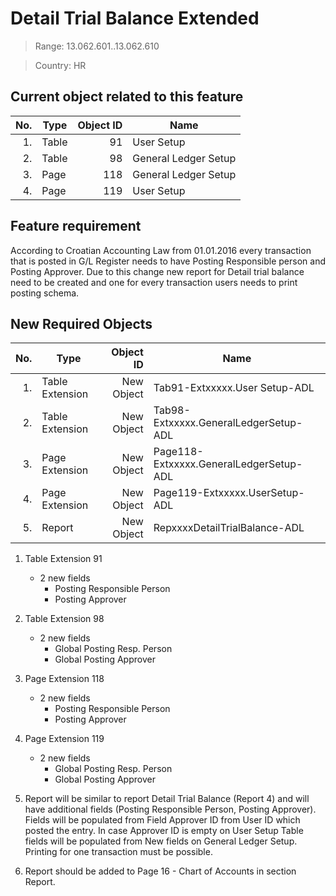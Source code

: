 # Detail Trial Balance Extended 

> Range: 13.062.601..13.062.610

> Country: HR

## Current object related to this feature

No.|Type|Object ID|Name
--:|----|-----------:|--------
1.|Table|91|User Setup
2.|Table|98|General Ledger Setup 
3.|Page|118|General Ledger Setup
4.|Page|119|User Setup

## Feature requirement

According to Croatian Accounting Law from 01.01.2016 every transaction that is posted in G/L Register needs to have Posting Responsible person and Posting Approver. Due to this change new report for Detail trial balance need to be created and one for every transaction users needs to print posting schema.

## New Required Objects

No.|Type|Object ID|Name
--:|----|-----------:|--------
1.|Table Extension|New Object|Tab91-Extxxxxx.User Setup-ADL
2.|Table Extension|New Object|Tab98-Extxxxxx.GeneralLedgerSetup-ADL
3.|Page Extension|New Object|Page118-Extxxxxx.GeneralLedgerSetup-ADL
4.|Page Extension|New Object|Page119-Extxxxxx.UserSetup-ADL
5.|Report|New Object|RepxxxxDetailTrialBalance-ADL

1. Table Extension 91
    - 2 new fields 
      - Posting Responsible Person
      - Posting Approver

2. Table Extension 98
    - 2 new fields 
      - Global Posting Resp. Person
      - Global Posting Approver

3. Page Extension 118
    - 2 new fields 
      - Posting Responsible Person
      - Posting Approver

4. Page Extension 119
    - 2 new fields 
      - Global Posting Resp. Person
      - Global Posting Approver

5. Report will be similar to report Detail Trial Balance (Report 4) and will have additional fields (Posting Responsible Person, Posting Approver). Fields will be populated from Field Approver ID from User ID which posted the entry. In case Approver ID is empty on User Setup Table fields will be populated from New fields on General Ledger Setup. Printing for one transaction must be possible.

6. Report should be added to Page 16 - Chart of Accounts in section Report.

